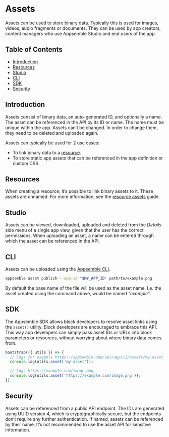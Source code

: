 # Assets

Assets can be used to store binary data. Typically this is used for images, videos, audio fragments
or documents. They can be used by app creators, content managers who use Appsemble Studio and end
users of the app.

## Table of Contents

- [Introduction](#introduction)
- [Resources](#resources)
- [Studio](#studio)
- [CLI](#cli)
- [SDK](#sdk)
- [Security](#security)

## Introduction

Assets consist of binary data, an auto-generated ID, and optionally a name. The asset can be
referenced in the API by its ID or name. The name must be unique within the app. Assets can’t be
changed. In order to change them, they need to be deleted and uploaded again.

Assets can typically be used for 2 use cases:

- To link binary data to a [resource](./resources.md).
- To store static app assets that can be referenced in the app definition or custom CSS.

## Resources

When creating a resource, it’s possible to link binary assets to it. These assets are unnamed. For
more information, see the [resource assets](./resources.md#assets) guide.

## Studio

Assets can be viewed, downloaded, uploaded and deleted from the _Details_ side menu of a single app
view, given that the user has the correct permissions. When uploading an asset, a name can be
entered through which the asset can be referenced in the API.

## CLI

Assets can be uploaded using the [Appsemble CLI](https://www.npmjs.com/package/@appsemble/cli).

```sh
appsemble asset publish --app-id "$MY_APP_ID" path/to/example.png
```

By default the base name of the file will be used as the asset name. I.e. the asset created using
the command above, would be named _“example”_.

## SDK

The Appsemble SDK allows block developers to resolve asset links using the `asset()` utility. Block
developers are encouraged to embrace this API. This way app developers can simply pass asset IDs or
URLs into block parameters or resources, without worrying about where binary data comes from.

```ts
bootstrap(({ utils }) => {
  // Logs for example https://appsemble.app/api/apps/1/assets/my-asset
  console.log(utils.asset('my-asset'));

  // Logs https://example.com/image.png
  console.log(utils.asset('https://example.com/image.png'));
});
```

## Security

Assets can be referenced from a public API endpoint. The IDs are generated using UUID version 4,
which is cryptographically secure, but the endpoints don’t require any further authentication. If
named, assets can be referenced by their name. It’s not recommended to use the asset API for
sensitive information.
